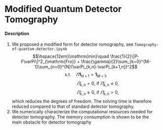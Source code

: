 # Modified Quantum Detector Tomography

#### Description
1. We proposed a modified form for detector romography, see ```Tomography-of-quantum-detector.ipynb```
$$\hspace{12em}\mathrm{min}\quad \frac{1}{2}\|P-F\varPi\|^2_{\mathrm{Fro}} + \frac{\gamma}{2}\sum_{k=0}^{M-1}\sum_{n=0}^{N}(\varPi_{k,n}-\varPi_{k+1,n})^2$$
$$\mathrm{s.t.}\quad \varPi\boldsymbol{1}_ {N+1}=\boldsymbol{1}_ {M+1},$$
$$\hspace{5em} \varPi_{k,n}=0, \ \mathrm{if}\ \widetilde{\varPi}_ {k,n}\le0, $$
$$\hspace{5em} \varPi_{k,n}\ge 0, \ \mathrm{if}\ \widetilde{\varPi}_ {k,n}>0, $$
which reduces the degrees of freedom. The solving time is therefore reduced compared to that of standard detector tomography.
2. We numerically characterize the computational resources needed for detector tomography. The memory consumption is shown to be the main obstacle for detector tomography